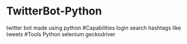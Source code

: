 # TwitterBot-Python
twitter bot made using python
#Capabilities
login
search hashtags
like tweets
#Tools
Python
selenium
geckodriver